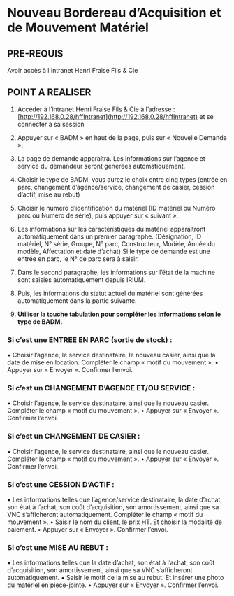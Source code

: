# Nouveau Bordereau d’Acquisition et de Mouvement Matériel

## PRE-REQUIS

Avoir accès à l'intranet Henri Fraise Fils & Cie

## POINT A REALISER

1. Accéder à l’intranet Henri Fraise Fils & Cie à l’adresse : [http://192.168.0.28/hffIntranet](http://192.168.0.28/hffIntranet) et se connecter à sa session

2. Appuyer sur « BADM » en haut de la page, puis sur « Nouvelle Demande ».

3. La page de demande apparaîtra. Les informations sur l’agence et service du demandeur seront générées automatiquement.

4. Choisir le type de BADM, vous aurez le choix entre cinq types (entrée en parc, changement d’agence/service, changement de casier, cession d’actif, mise au rebut)

5. Choisir le numéro d’identification du matériel (ID matériel ou Numéro parc ou Numéro de série), puis appuyer sur « suivant ».

6. Les informations sur les caractéristiques du matériel apparaîtront automatiquement dans un premier paragraphe. (Désignation, ID matériel, N° série, Groupe, N° parc, Constructeur, Modèle, Année du modèle, Affectation et date d’achat)
   Si le type de demande est une entrée en parc, le N° de parc sera à saisir.

7. Dans le second paragraphe, les informations sur l’état de la machine sont saisies automatiquement depuis IRIUM.

8. Puis, les informations du statut actuel du matériel sont générées automatiquement dans la partie suivante.

9. **Utiliser la touche tabulation pour compléter les informations selon le type de BADM.**

### **Si c’est une ENTREE EN PARC (sortie de stock) :**

• Choisir l’agence, le service destinataire, le nouveau casier, ainsi que la date de mise en
location. Compléter le champ « motif du mouvement ».
• Appuyer sur « Envoyer ». Confirmer l’envoi.

### **Si c’est un CHANGEMENT D’AGENCE ET/OU SERVICE :**

• Choisir l’agence, le service destinataire, ainsi que le nouveau casier. Compléter le
champ « motif du mouvement ».
• Appuyer sur « Envoyer ». Confirmer l’envoi.

### Si c’est un CHANGEMENT DE CASIER :

• Choisir l’agence, le service destinataire, ainsi que le nouveau casier. Compléter le
champ « motif du mouvement ».
• Appuyer sur « Envoyer ». Confirmer l’envoi.

### Si c’est une CESSION D’ACTIF :

• Les informations telles que l’agence/service destinataire, la date d’achat, son état à
l’achat, son coût d’acquisition, son amortissement, ainsi que sa VNC s’afficheront
automatiquement. Compléter le champ « motif du mouvement ».
• Saisir le nom du client, le prix HT. Et choisir la modalité de paiement.
• Appuyer sur « Envoyer ». Confirmer l’envoi.

### Si c’est une MISE AU REBUT :

• Les informations telles que la date d’achat, son état à l’achat, son coût d’acquisition,
son amortissement, ainsi que sa VNC s’afficheront automatiquement.
• Saisir le motif de la mise au rebut. Et insérer une photo du matériel en pièce-jointe.
• Appuyer sur « Envoyer ». Confirmer l’envoi.
